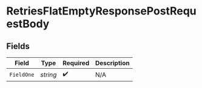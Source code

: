 # RetriesFlatEmptyResponsePostRequestBody


## Fields

| Field              | Type               | Required           | Description        |
| ------------------ | ------------------ | ------------------ | ------------------ |
| `FieldOne`         | *string*           | :heavy_check_mark: | N/A                |